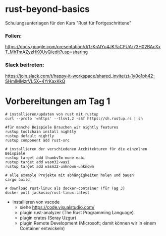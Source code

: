 # rust-beyond-basics
Schulungsunterlagen für den Kurs "Rust für Fortgeschrittene"


### Folien:
https://docs.google.com/presentation/d/1zKrAIYu4JKYaCPUAr73H02BAcXxT_MhTmAZyzHK0UyQ/edit?usp=sharing

### Slack beitreten:

https://join.slack.com/t/happy-it-workspace/shared_invite/zt-1y0o1ph42-SHmlMMzrVL5X~4YrKaxKkQ

# Vorbereitungen am Tag 1
```
# installieren/updaten von rust mit rustup
curl --proto '=https' --tlsv1.2 -sSf https://sh.rustup.rs | sh

#für manche Beispiele Brauchen wir nightly features
rustup toolchain install nightly
rustup default nightly
rustup component add rust-src

# installieren der verschiedenen Architekturen für die einzelnen Beispiele
rustup target add thumbv7m-none-eabi
rustup target add wasm32-wasi
rustup target add wasm32-unknown-unknown

# alle example Projekte mit abhängigkeiten holen und bauen
cargo build

# download rust-linux als docker-container (für Tag 3)
docker pull jackosio/rust-linux:latest
```

* installieren von vscode
  * siehe https://code.visualstudio.com/
  * plugin rust-analyzer (The Rust Programming Language)
  * plugin crates (Seray Uzgur)
  * plugin Remote Development (Microsoft; damit können wir in einem Container entwickeln)

